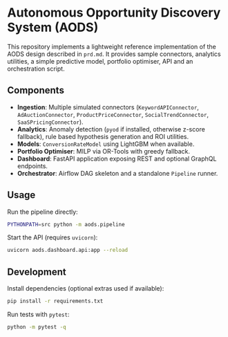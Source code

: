 # Autonomous Opportunity Discovery System (AODS)

This repository implements a lightweight reference implementation of the AODS design described in `prd.md`.  It provides sample connectors, analytics utilities, a simple predictive model, portfolio optimiser, API and an orchestration script.

## Components

- **Ingestion**: Multiple simulated connectors (`KeywordAPIConnector`, `AdAuctionConnector`, `ProductPriceConnector`, `SocialTrendConnector`, `SaaSPricingConnector`).
- **Analytics**: Anomaly detection (`pyod` if installed, otherwise z-score fallback), rule based hypothesis generation and ROI utilities.
- **Models**: `ConversionRateModel` using LightGBM when available.
- **Portfolio Optimiser**: MILP via OR-Tools with greedy fallback.
- **Dashboard**: FastAPI application exposing REST and optional GraphQL endpoints.
- **Orchestrator**: Airflow DAG skeleton and a standalone `Pipeline` runner.

## Usage

Run the pipeline directly:

```bash
PYTHONPATH=src python -m aods.pipeline
```

Start the API (requires `uvicorn`):

```bash
uvicorn aods.dashboard.api:app --reload
```

## Development

Install dependencies (optional extras used if available):

```bash
pip install -r requirements.txt
```

Run tests with `pytest`:

```bash
python -m pytest -q
```
